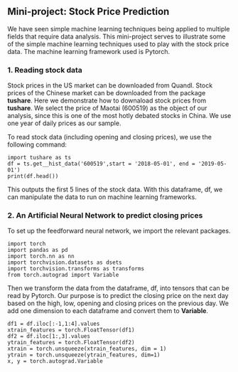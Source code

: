 ## Mini-project: Stock Price Prediction

We have seen simple machine learning techniques being applied to multiple fields that require data analysis. This mini-project serves to illustrate some of the simple machine learning techniques used to play with the stock price data. The machine learning framework used is Pytorch.

### 1. Reading stock data
Stock prices in the US market can be downloaded from Quandl. Stock prices of the Chinese market can be downloaded from the package **tushare**. Here we demonstrate how to downaload stock prices from **tushare**. We select the price of Maotai (600519) as the object of our analysis, since this is one of the most hotly debated stocks in China. We use one year of daily prices as our sample.

To read stock data (including opening and closing prices), we use the following command:
```
import tushare as ts
df = ts.get__hist_data('600519',start = '2018-05-01', end = '2019-05-01')
print(df.head())
```
This outputs the first 5 lines of the stock data. With this dataframe, df, we can manipulate the data to run on machine learning frameworks.

### 2. An Artificial Neural Network to predict closing prices
To set up the feedforward neural network, we import the relevant packages.
```
import torch
import pandas as pd
import torch.nn as nn
import torchvision.datasets as dsets
import torchvision.transforms as transforms
from torch.autograd import Variable
```
Then we transform the data from the dataframe, df, into tensors that can be read by Pytorch. Our purpose is to predict the closing price on the next day based on the high, low, opening and closing prices on the previous day. We add one dimension to each dataframe and convert them to **Variable**.
```
df1 = df.iloc[:-1,1:4].values
xtrain_features = torch.FloatTensor(df1)
df2 = df.iloc[1:,3].values
ytrain_features = torch.FloatTensor(df2)
xtrain = torch.unsqueeze(xtrain_features, dim = 1)
ytrain = torch.unsqueeze(ytrain_features, dim=1)
x, y = torch.autograd.Variable
